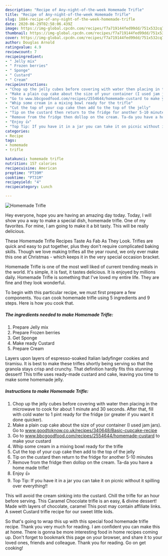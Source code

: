 ```yaml
---
description: "Recipe of Any-night-of-the-week Homemade Trifle"
title: "Recipe of Any-night-of-the-week Homemade Trifle"
slug: 1884-recipe-of-any-night-of-the-week-homemade-trifle
date: 2020-06-29T02:58:06.439Z
image: https://img-global.cpcdn.com/recipes/f7a719144fed99dd/751x532cq70/homemade-trifle-recipe-main-photo.jpg
thumbnail: https://img-global.cpcdn.com/recipes/f7a719144fed99dd/751x532cq70/homemade-trifle-recipe-main-photo.jpg
cover: https://img-global.cpcdn.com/recipes/f7a719144fed99dd/751x532cq70/homemade-trifle-recipe-main-photo.jpg
author: Douglas Arnold
ratingvalue: 4.9
reviewcount: 7
recipeingredient:
- " Jelly mix"
- " Frozen berries"
- " Sponge"
- " Custard"
- " Cream"
recipeinstructions:
- "Chop up the jelly cubes before covering with water then placing in the microwave to cook for about 1 minute and 30 seconds. After that, fill with cold water to 1 pint ready for the fridge (or greater if you want it done quicker)."
- "Make a plain cup cake about the size of your container (I used jam jars). Go to www.goodtoknow.co.uk/recipes/340648/Basic-cupcake-recipe"
- "Go to www.bbcgoodfood.com/recipes/2554644/homemade-custard to make your custard"
- "Whip some cream in a mixing bowl ready for the trifle"
- "Cut the top of your cup cake then add to the top of the jelly"
- "Tip on the custard then return to the fridge for another 5-10 minutes"
- "Remove from the fridge then dollop on the cream. Ta-da you have a home made trifle!"
- "Enjoy 👍"
- "Top Tip: If you have it in a jar you can take it on picnic without it spilling over everything!!"
categories:
- Recipe
tags:
- homemade
- trifle

katakunci: homemade trifle 
nutrition: 157 calories
recipecuisine: American
preptime: "PT39M"
cooktime: "PT31M"
recipeyield: "4"
recipecategory: Lunch

---
```



![Homemade Trifle](https://img-global.cpcdn.com/recipes/f7a719144fed99dd/751x532cq70/homemade-trifle-recipe-main-photo.jpg)

Hey everyone, hope you are having an amazing day today. Today, I will show you a way to make a special dish, homemade trifle. One of my favorites. For mine, I am going to make it a bit tasty. This will be really delicious.

These Homemade Trifle Recipes Taste As Fab As They Look. Trifles are quick and easy to put together, plus they don&#39;t require complicated baking skills. Though we love making trifles all the year round, we only ever make this one at Christmas - which keeps it in the very special occasion bracket.

Homemade Trifle is one of the most well liked of current trending meals in the world. It's simple, it is fast, it tastes delicious. It is enjoyed by millions daily. Homemade Trifle is something that I've loved my entire life. They are fine and they look wonderful.


To begin with this particular recipe, we must first prepare a few components. You can cook homemade trifle using 5 ingredients and 9 steps. Here is how you cook that.

<!--inarticleads1-->

##### The ingredients needed to make Homemade Trifle:

1. Prepare  Jelly mix
1. Prepare  Frozen berries
1. Get  Sponge
1. Make ready  Custard
1. Prepare  Cream


Layers upon layers of espresso-soaked Italian ladyfinger cookies and tiramisu. It is best to make these trifles shortly being serving so that the granola stays crisp and crunchy. That definition hardly fits this stunning dessert! This trifle uses ready-made custard and cake, leaving you time to make some homemade jelly. 

<!--inarticleads2-->

##### Instructions to make Homemade Trifle:

1. Chop up the jelly cubes before covering with water then placing in the microwave to cook for about 1 minute and 30 seconds. After that, fill with cold water to 1 pint ready for the fridge (or greater if you want it done quicker).
1. Make a plain cup cake about the size of your container (I used jam jars). Go to www.goodtoknow.co.uk/recipes/340648/Basic-cupcake-recipe
1. Go to www.bbcgoodfood.com/recipes/2554644/homemade-custard to make your custard
1. Whip some cream in a mixing bowl ready for the trifle
1. Cut the top of your cup cake then add to the top of the jelly
1. Tip on the custard then return to the fridge for another 5-10 minutes
1. Remove from the fridge then dollop on the cream. Ta-da you have a home made trifle!
1. Enjoy 👍
1. Top Tip: If you have it in a jar you can take it on picnic without it spilling over everything!!


This will avoid the cream sinking into the custard. Chill the trifle for an hour before serving. This Caramel Chocolate trifle is an easy, &amp; divine dessert! Made with layers of chocolate, caramel This post may contain affiliate links. A sweet Custard trifle recipe for our sweet little kids. 

So that's going to wrap this up with this special food homemade trifle recipe. Thank you very much for reading. I am confident you can make this at home. There is gonna be more interesting food in home recipes coming up. Don't forget to bookmark this page on your browser, and share it to your loved ones, friends and colleague. Thank you for reading. Go on get cooking!
